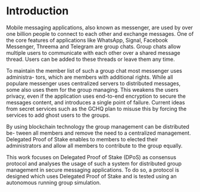 # Introduction
Mobile messaging applications, also known as messenger, are used by over one
billion people to connect to each other and exchange messages. One of the core
features of applications like WhatsApp, Signal, Facebook Messenger, Threema and
Telegram are group chats. Group chats allow multiple users to communicate with
each other over a shared message thread. Users can be added to these threads or
leave them any time.  

To maintain the member list of such a group chat most messenger uses administra-
tors, which are members with additional rights. While all populare messenger uses
centralized servers to distributed messages, some also uses them for the group
managing. This weakens the users privacy, even if the application uses end-to-end
encryption to secure the messages content, and introduces a single point of failure.
Current ideas from secret services such as the GCHQ plan to misuse this by forcing
the services to add ghost users to the groups.  

By using blockchain technology the group management can be distributed be-
tween all members and remove the need to a centralized management. Delegated
Proof of Stake enables to members to elected their administrators and allow all
members to contribute to the group equally.  

This work focuses on Delegated Proof of Stake (DPoS) as consensus protocol and
analyses the usage of such a system for distributed group management in secure
messaging applications. To do so, a protocol is designed which uses Delegated
Proof of Stake and is tested using an autonomous running group simulation.
